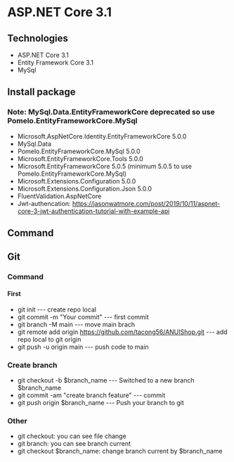 # ASP.NET Core 3.1
## Technologies
- ASP.NET Core 3.1
- Entity Framework Core 3.1
- MySql
## Install package
### Note: MySql.Data.EntityFrameworkCore deprecated so use Pomelo.EntityFrameworkCore.MySql
- Microsoft.AspNetCore.Identity.EntityFrameworkCore 5.0.0
- MySql.Data
- Pomelo.EntityFrameworkCore.MySql 5.0.0
- Microsoft.EntityFrameworkCore.Tools 5.0.0
- Microsoft.EntityFrameworkCore 5.0.5 (minimum 5.0.5 to use Pomelo.EntityFrameworkCore.MySql)
- Microsoft.Extensions.Configuration 5.0.0
- Microsoft.Extensions.Configuration.Json 5.0.0
- FluentValidation.AspNetCore
- Jwt-authencation: https://jasonwatmore.com/post/2019/10/11/aspnet-core-3-jwt-authentication-tutorial-with-example-api
## Command

## Git
### Command
#### First
- git init --- create repo local
- git commit -m "Your commit" --- first commit
- git branch -M main --- move main brach
- git remote add origin https://github.com/tacong56/ANUIShop.git --- add repo local to git origin
- git push -u origin main --- push code to main
### Create branch
- git checkout -b $branch_name --- Switched to a new branch $branch_name
- git commit -am "create branch feature" --- commit
- git push origin $branch_name --- Push your branch to git
### Other
- git checkout: you can see file change
- git branch: you can see branch current
- git checkout $branch_name: change branch current by $branch_name